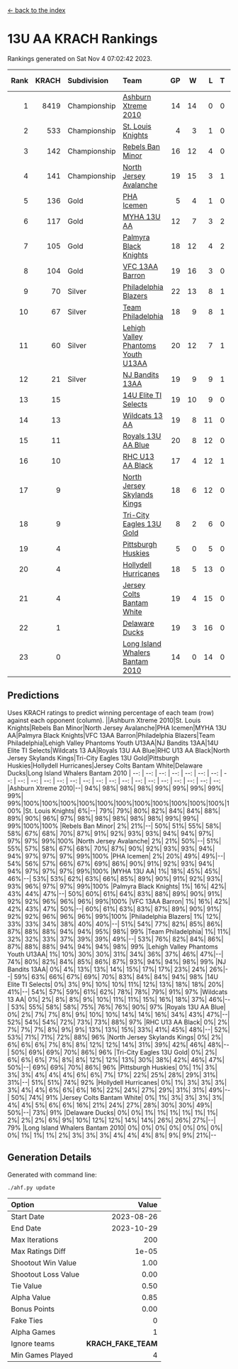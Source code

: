 [<- back to the index](readme.md)
# 13U AA KRACH Rankings
Rankings generated on Sat Nov  4 07:02:42 2023.

Rank|KRACH|Subdivision|Team|GP|W|L|T|OTW|OTL|SoS|Exp Wins|Win Diff
---:|---:|:---|:---|---:|---:|---:|---:|---:|---:|---:|---:|---:
1|8419|Championship|[Ashburn Xtreme 2010](https://gamesheetstats.com/seasons/3659/teams/140527/schedule)|14|14|0|0|0|0|102|14.8|-0.0
2|533|Championship|[St. Louis Knights](https://gamesheetstats.com/seasons/3659/teams/143323/schedule)|4|3|1|0|0|0|1711|3.8|-0.0
3|142|Championship|[Rebels Ban Minor](https://gamesheetstats.com/seasons/3659/teams/140539/schedule)|16|12|4|0|0|0|1020|12.9|0.0
4|141|Championship|[North Jersey Avalanche](https://gamesheetstats.com/seasons/3659/teams/140535/schedule)|19|15|3|1|0|0|448|16.4|0.0
5|136|Gold|[PHA Icemen](https://gamesheetstats.com/seasons/3659/teams/143321/schedule)|5|4|1|0|0|0|46|4.9|0.0
6|117|Gold|[MYHA 13U AA](https://gamesheetstats.com/seasons/3659/teams/140533/schedule)|12|7|3|2|1|0|90|8.9|0.0
7|105|Gold|[Palmyra Black Knights](https://gamesheetstats.com/seasons/3659/teams/140537/schedule)|18|12|4|2|0|0|915|13.9|0.0
8|104|Gold|[VFC 13AA Barron](https://gamesheetstats.com/seasons/3659/teams/140544/schedule)|19|16|3|0|1|0|26|16.9|0.0
9|70|Silver|[Philadelphia Blazers](https://gamesheetstats.com/seasons/3659/teams/140538/schedule)|22|13|8|1|2|0|777|14.4|0.0
10|67|Silver|[Team Philadelphia](https://gamesheetstats.com/seasons/3659/teams/140542/schedule)|18|9|8|1|0|0|945|10.4|0.0
11|60|Silver|[Lehigh Valley Phantoms Youth U13AA](https://gamesheetstats.com/seasons/3659/teams/140531/schedule)|20|12|7|1|0|2|446|13.4|0.0
12|21|Silver|[NJ Bandits 13AA](https://gamesheetstats.com/seasons/3659/teams/140534/schedule)|19|9|9|1|2|2|469|10.4|0.0
13|15||[14U Elite TI Selects](https://gamesheetstats.com/seasons/3659/teams/140526/schedule)|19|10|9|0|1|1|38|10.9|0.0
14|13||[Wildcats 13 AA](https://gamesheetstats.com/seasons/3659/teams/140545/schedule)|19|8|11|0|0|0|44|8.9|0.0
15|11||[Royals 13U AA Blue](https://gamesheetstats.com/seasons/3659/teams/140541/schedule)|20|8|12|0|0|1|62|8.9|0.0
16|10||[RHC U13 AA Black](https://gamesheetstats.com/seasons/3659/teams/140540/schedule)|17|4|12|1|0|0|62|5.4|0.0
17|9||[North Jersey Skylands Kings](https://gamesheetstats.com/seasons/3659/teams/140536/schedule)|18|6|12|0|1|0|57|6.9|0.0
18|9||[Tri-City Eagles 13U Gold](https://gamesheetstats.com/seasons/3659/teams/140543/schedule)|8|2|6|0|0|1|58|2.9|0.0
19|4||[Pittsburgh Huskies](https://gamesheetstats.com/seasons/3659/teams/149413/schedule)|5|0|5|0|0|0|1479|0.9|0.0
20|4||[Hollydell Hurricanes](https://gamesheetstats.com/seasons/3659/teams/140529/schedule)|18|5|13|0|1|0|503|5.9|0.0
21|4||[Jersey Colts Bantam White](https://gamesheetstats.com/seasons/3659/teams/140530/schedule)|19|4|15|0|0|1|48|4.9|0.0
22|1||[Delaware Ducks](https://gamesheetstats.com/seasons/3659/teams/140528/schedule)|19|3|16|0|0|1|31|3.9|0.0
23|0||[Long Island Whalers Bantam 2010](https://gamesheetstats.com/seasons/3659/teams/140532/schedule)|14|0|14|0|0|0|46|0.9|0.0

## Predictions
Uses KRACH ratings to predict winning percentage of each team (row) against each opponent (column).
||Ashburn Xtreme 2010|St. Louis Knights|Rebels Ban Minor|North Jersey Avalanche|PHA Icemen|MYHA 13U AA|Palmyra Black Knights|VFC 13AA Barron|Philadelphia Blazers|Team Philadelphia|Lehigh Valley Phantoms Youth U13AA|NJ Bandits 13AA|14U Elite TI Selects|Wildcats 13 AA|Royals 13U AA Blue|RHC U13 AA Black|North Jersey Skylands Kings|Tri-City Eagles 13U Gold|Pittsburgh Huskies|Hollydell Hurricanes|Jersey Colts Bantam White|Delaware Ducks|Long Island Whalers Bantam 2010
| --: | --: | --: | --: | --: | --: | --: | --: | --: | --: | --: | --: | --: | --: | --: | --: | --: | --: | --: | --: | --: | --: | --: | --: 
|Ashburn Xtreme 2010|--| 94%| 98%| 98%| 98%| 99%| 99%| 99%| 99%| 99%| 99%|100%|100%|100%|100%|100%|100%|100%|100%|100%|100%|100%|100%
|St. Louis Knights|  6%|--| 79%| 79%| 80%| 82%| 84%| 84%| 88%| 89%| 90%| 96%| 97%| 98%| 98%| 98%| 98%| 98%| 99%| 99%| 99%|100%|100%
|Rebels Ban Minor|  2%| 21%|--| 50%| 51%| 55%| 58%| 58%| 67%| 68%| 70%| 87%| 91%| 92%| 93%| 93%| 94%| 94%| 97%| 97%| 97%| 99%|100%
|North Jersey Avalanche|  2%| 21%| 50%|--| 51%| 55%| 57%| 58%| 67%| 68%| 70%| 87%| 90%| 92%| 93%| 93%| 94%| 94%| 97%| 97%| 97%| 99%|100%
|PHA Icemen|  2%| 20%| 49%| 49%|--| 54%| 56%| 57%| 66%| 67%| 69%| 86%| 90%| 91%| 92%| 93%| 94%| 94%| 97%| 97%| 97%| 99%|100%
|MYHA 13U AA|  1%| 18%| 45%| 45%| 46%|--| 53%| 53%| 62%| 63%| 66%| 85%| 89%| 90%| 91%| 92%| 93%| 93%| 96%| 97%| 97%| 99%|100%
|Palmyra Black Knights|  1%| 16%| 42%| 43%| 44%| 47%|--| 50%| 60%| 61%| 64%| 83%| 88%| 89%| 90%| 91%| 92%| 92%| 96%| 96%| 96%| 99%|100%
|VFC 13AA Barron|  1%| 16%| 42%| 42%| 43%| 47%| 50%|--| 60%| 61%| 63%| 83%| 87%| 89%| 90%| 91%| 92%| 92%| 96%| 96%| 96%| 99%|100%
|Philadelphia Blazers|  1%| 12%| 33%| 33%| 34%| 38%| 40%| 40%|--| 51%| 54%| 77%| 82%| 85%| 86%| 87%| 88%| 88%| 94%| 94%| 95%| 98%| 99%
|Team Philadelphia|  1%| 11%| 32%| 32%| 33%| 37%| 39%| 39%| 49%|--| 53%| 76%| 82%| 84%| 86%| 87%| 88%| 88%| 94%| 94%| 94%| 98%| 99%
|Lehigh Valley Phantoms Youth U13AA|  1%| 10%| 30%| 30%| 31%| 34%| 36%| 37%| 46%| 47%|--| 74%| 80%| 82%| 84%| 85%| 86%| 87%| 93%| 94%| 94%| 98%| 99%
|NJ Bandits 13AA|  0%|  4%| 13%| 13%| 14%| 15%| 17%| 17%| 23%| 24%| 26%|--| 59%| 63%| 66%| 67%| 69%| 70%| 83%| 84%| 84%| 94%| 98%
|14U Elite TI Selects|  0%|  3%|  9%| 10%| 10%| 11%| 12%| 13%| 18%| 18%| 20%| 41%|--| 54%| 57%| 59%| 61%| 62%| 78%| 78%| 79%| 91%| 97%
|Wildcats 13 AA|  0%|  2%|  8%|  8%|  9%| 10%| 11%| 11%| 15%| 16%| 18%| 37%| 46%|--| 53%| 55%| 58%| 58%| 75%| 76%| 76%| 90%| 97%
|Royals 13U AA Blue|  0%|  2%|  7%|  7%|  8%|  9%| 10%| 10%| 14%| 14%| 16%| 34%| 43%| 47%|--| 52%| 54%| 54%| 72%| 73%| 73%| 88%| 97%
|RHC U13 AA Black|  0%|  2%|  7%|  7%|  7%|  8%|  9%|  9%| 13%| 13%| 15%| 33%| 41%| 45%| 48%|--| 52%| 53%| 71%| 71%| 72%| 88%| 96%
|North Jersey Skylands Kings|  0%|  2%|  6%|  6%|  6%|  7%|  8%|  8%| 12%| 12%| 14%| 31%| 39%| 42%| 46%| 48%|--| 50%| 69%| 69%| 70%| 86%| 96%
|Tri-City Eagles 13U Gold|  0%|  2%|  6%|  6%|  6%|  7%|  8%|  8%| 12%| 12%| 13%| 30%| 38%| 42%| 46%| 47%| 50%|--| 69%| 69%| 70%| 86%| 96%
|Pittsburgh Huskies|  0%|  1%|  3%|  3%|  3%|  4%|  4%|  4%|  6%|  6%|  7%| 17%| 22%| 25%| 28%| 29%| 31%| 31%|--| 51%| 51%| 74%| 92%
|Hollydell Hurricanes|  0%|  1%|  3%|  3%|  3%|  3%|  4%|  4%|  6%|  6%|  6%| 16%| 22%| 24%| 27%| 29%| 31%| 31%| 49%|--| 50%| 74%| 91%
|Jersey Colts Bantam White|  0%|  1%|  3%|  3%|  3%|  3%|  4%|  4%|  5%|  6%|  6%| 16%| 21%| 24%| 27%| 28%| 30%| 30%| 49%| 50%|--| 73%| 91%
|Delaware Ducks|  0%|  0%|  1%|  1%|  1%|  1%|  1%|  1%|  2%|  2%|  2%|  6%|  9%| 10%| 12%| 12%| 14%| 14%| 26%| 26%| 27%|--| 79%
|Long Island Whalers Bantam 2010|  0%|  0%|  0%|  0%|  0%|  0%|  0%|  0%|  1%|  1%|  1%|  2%|  3%|  3%|  3%|  4%|  4%|  4%|  8%|  9%|  9%| 21%|--

## Generation Details

Generated with command line:
```
./ahf.py update
```

| Option | Value |
| :----- | ----: |
| Start Date | 2023-08-26 |
| End Date | 2023-10-29 |
| Max Iterations | 200 |
| Max Ratings Diff | 1e-05 |
| Shootout Win Value | 1.00 |
| Shootout Loss Value | 0.00 |
| Tie Value | 0.50 |
| Alpha Value | 0.85 |
| Bonus Points | 0.00 |
| Fake Ties | 0 |
| Alpha Games | 1 |
| Ignore teams | __KRACH_FAKE_TEAM__ |
| Min Games Played | 4 |

